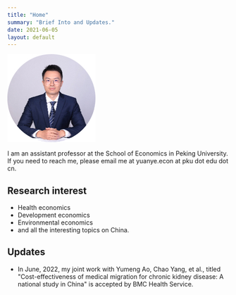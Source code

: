 ```yaml
---
title: "Home"
summary: "Brief Into and Updates."
date: 2021-06-05
layout: default
---
```


![Researcher Portrait](research/photo-github-tiny.jpg "YUAN Ye")

I am an assistant professor at the School of Economics in Peking University. If you need to reach me, please email me at yuanye.econ at pku dot edu dot cn.

## Research interest
- Health economics
- Development economics
- Environmental economics
- and all the interesting topics on China.

## Updates

- In June, 2022, my joint work with Yumeng Ao, Chao Yang, et al., titled "Cost-effectiveness of medical migration for chronic kidney disease: A national study in China" is accepted by BMC Health Service.

